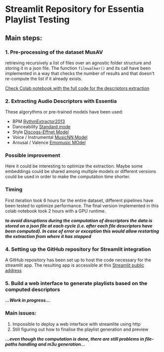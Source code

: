 # Streamlit Repository for Essentia Playlist Testing

## Main steps:

### 1. Pre-processing of the dataset MusAV

retrieving recursively a list of files over an agnostic folder structure and storing it in a json file. The function ```filewalker()``` and its call have been implemented in a way that checks the number of results and that doesn't re-compute the list if it already exists.

[Check Colab notebook with the full code for the descriptors extraction](https://colab.research.google.com/drive/1E7L7E4jBEcSHpcPmkXloWBaKfKIRegb6?usp=sharing)

### 2. Extracting Audio Descriptors with Essentia

These algorythms or pre-trained models have been used:

- BPM [RythmExtractor2013](https://essentia.upf.edu/reference/std_RhythmExtractor2013.html)
- Danceability [Standard mode](https://essentia.upf.edu/reference/std_Danceability.html)
- Style [Discogs-Effnet Model](https://essentia.upf.edu/models/music-style-classification/discogs-effnet/discogs-effnet-bs64-1.pb)
- Voice / Instrumental [MusicNN Model](https://essentia.upf.edu/models/classifiers/voice_instrumental/voice_instrumental-musicnn-mtt-2.pb)
- Arousal / Valence [Emomusic MOdel](https://essentia.upf.edu/models/classification-heads/emomusic/emomusic-musicnn-msd-2.pb)

### Possible improvement

Here it could be interesting to optimize the extraction. Maybe some embeddings could be shared among multiple models or different versions could be used in order to make the computation time shorter.

### Timing

First iteration took 6 hours for the entire dataset, different pipelines have been tested to optimize performance. The final version implemented in this colab notebook took 2 hours with a GPU runtime.

***to avoid disruptions during the computation of descriptors the data is stored on a json file at each cycle (i.e. after each file descriptors have been computed). In case of error or exception this would allow restarting the extraction from where it has stopped***

### 4. Setting up the GitHub repository for Streamlit integration

A GitHub repository has been set up to host the code necessary for the streamlit app.
The resulting app is accessible at this [Streamlit public address](https://essentia-playlist.streamlit.app/) 

### 5. Build a web interface to generate playlists based on the computed descriptors

***...Work in progress...***



### Main issues:

1. Impossible to deploy a web interface with streamlite using http
2. Still figuring out how to finalise the playlist generation and preview

***...even though the computation is done, there are still problems in file-paths handling and m3u generation...***